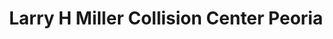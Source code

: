 ---
title: "Larry H Miller Collision Center Peoria"
url: /peoria/larry-h-miller-collision-center-peoria/
shop: Autowerkstatt
---